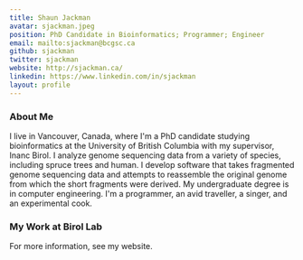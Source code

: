 ```yaml
---
title: Shaun Jackman
avatar: sjackman.jpeg
position: PhD Candidate in Bioinformatics; Programmer; Engineer
email: mailto:sjackman@bcgsc.ca
github: sjackman
twitter: sjackman
website: http://sjackman.ca/
linkedin: https://www.linkedin.com/in/sjackman
layout: profile
---
```


### About Me
I live in Vancouver, Canada, where I'm a PhD candidate studying bioinformatics at the University of British Columbia with my supervisor, Inanc Birol. I analyze genome sequencing data from a variety of species, including spruce trees and human. I develop software that takes fragmented genome sequencing data and attempts to reassemble the original genome from which the short fragments were derived. My undergraduate degree is in computer engineering. I'm a programmer, an avid traveller, a singer, and an experimental cook.


### My Work at Birol Lab
For more information, see my website. 

